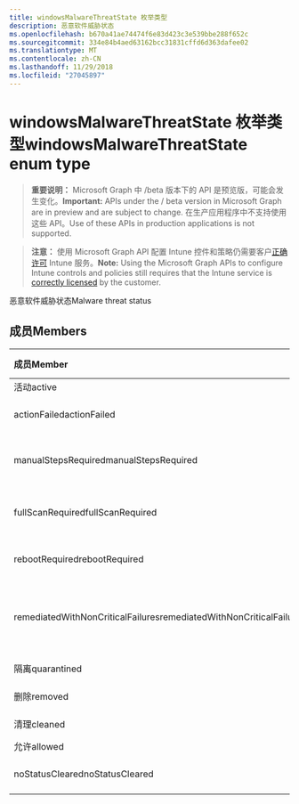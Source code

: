 ```yaml
---
title: windowsMalwareThreatState 枚举类型
description: 恶意软件威胁状态
ms.openlocfilehash: b670a41ae74474f6e83d423c3e539bbe288f652c
ms.sourcegitcommit: 334e84b4aed63162bcc31831cffd6d363dafee02
ms.translationtype: MT
ms.contentlocale: zh-CN
ms.lasthandoff: 11/29/2018
ms.locfileid: "27045897"
---
```

# <a name="windowsmalwarethreatstate-enum-type"></a><span data-ttu-id="3f64d-103">windowsMalwareThreatState 枚举类型</span><span class="sxs-lookup"><span data-stu-id="3f64d-103">windowsMalwareThreatState enum type</span></span>

> <span data-ttu-id="3f64d-104">**重要说明：** Microsoft Graph 中 /beta 版本下的 API 是预览版，可能会发生变化。</span><span class="sxs-lookup"><span data-stu-id="3f64d-104">**Important:** APIs under the / beta version in Microsoft Graph are in preview and are subject to change.</span></span> <span data-ttu-id="3f64d-105">在生产应用程序中不支持使用这些 API。</span><span class="sxs-lookup"><span data-stu-id="3f64d-105">Use of these APIs in production applications is not supported.</span></span>

> <span data-ttu-id="3f64d-106">**注意：** 使用 Microsoft Graph API 配置 Intune 控件和策略仍需要客户[正确许可](https://go.microsoft.com/fwlink/?linkid=839381) Intune 服务。</span><span class="sxs-lookup"><span data-stu-id="3f64d-106">**Note:** Using the Microsoft Graph APIs to configure Intune controls and policies still requires that the Intune service is [correctly licensed](https://go.microsoft.com/fwlink/?linkid=839381) by the customer.</span></span>

<span data-ttu-id="3f64d-107">恶意软件威胁状态</span><span class="sxs-lookup"><span data-stu-id="3f64d-107">Malware threat status</span></span>
## <a name="members"></a><span data-ttu-id="3f64d-108">成员</span><span class="sxs-lookup"><span data-stu-id="3f64d-108">Members</span></span>
|<span data-ttu-id="3f64d-109">成员</span><span class="sxs-lookup"><span data-stu-id="3f64d-109">Member</span></span>|<span data-ttu-id="3f64d-110">值</span><span class="sxs-lookup"><span data-stu-id="3f64d-110">Value</span></span>|<span data-ttu-id="3f64d-111">说明</span><span class="sxs-lookup"><span data-stu-id="3f64d-111">Description</span></span>|
|:---|:---|:---|
|<span data-ttu-id="3f64d-112">活动</span><span class="sxs-lookup"><span data-stu-id="3f64d-112">active</span></span>|<span data-ttu-id="3f64d-113">0</span><span class="sxs-lookup"><span data-stu-id="3f64d-113">0</span></span>|<span data-ttu-id="3f64d-114">活跃</span><span class="sxs-lookup"><span data-stu-id="3f64d-114">Active</span></span>|
|<span data-ttu-id="3f64d-115">actionFailed</span><span class="sxs-lookup"><span data-stu-id="3f64d-115">actionFailed</span></span>|<span data-ttu-id="3f64d-116">1</span><span class="sxs-lookup"><span data-stu-id="3f64d-116">1</span></span>|<span data-ttu-id="3f64d-117">失败的操作</span><span class="sxs-lookup"><span data-stu-id="3f64d-117">Action failed</span></span>|
|<span data-ttu-id="3f64d-118">manualStepsRequired</span><span class="sxs-lookup"><span data-stu-id="3f64d-118">manualStepsRequired</span></span>|<span data-ttu-id="3f64d-119">2</span><span class="sxs-lookup"><span data-stu-id="3f64d-119">2</span></span>|<span data-ttu-id="3f64d-120">所需的手动步骤</span><span class="sxs-lookup"><span data-stu-id="3f64d-120">Manual steps required</span></span>|
|<span data-ttu-id="3f64d-121">fullScanRequired</span><span class="sxs-lookup"><span data-stu-id="3f64d-121">fullScanRequired</span></span>|<span data-ttu-id="3f64d-122">3</span><span class="sxs-lookup"><span data-stu-id="3f64d-122">3</span></span>|<span data-ttu-id="3f64d-123">所需的完全扫描</span><span class="sxs-lookup"><span data-stu-id="3f64d-123">Full scan required</span></span>|
|<span data-ttu-id="3f64d-124">rebootRequired</span><span class="sxs-lookup"><span data-stu-id="3f64d-124">rebootRequired</span></span>|<span data-ttu-id="3f64d-125">4</span><span class="sxs-lookup"><span data-stu-id="3f64d-125">4</span></span>|<span data-ttu-id="3f64d-126">需要重新启动</span><span class="sxs-lookup"><span data-stu-id="3f64d-126">Reboot required</span></span>|
|<span data-ttu-id="3f64d-127">remediatedWithNonCriticalFailures</span><span class="sxs-lookup"><span data-stu-id="3f64d-127">remediatedWithNonCriticalFailures</span></span>|<span data-ttu-id="3f64d-128">5</span><span class="sxs-lookup"><span data-stu-id="3f64d-128">5</span></span>|<span data-ttu-id="3f64d-129">非关键失败修正</span><span class="sxs-lookup"><span data-stu-id="3f64d-129">Remediated with non critical failures</span></span> |
|<span data-ttu-id="3f64d-130">隔离</span><span class="sxs-lookup"><span data-stu-id="3f64d-130">quarantined</span></span>|<span data-ttu-id="3f64d-131">6</span><span class="sxs-lookup"><span data-stu-id="3f64d-131">6</span></span>|<span data-ttu-id="3f64d-132">隔离</span><span class="sxs-lookup"><span data-stu-id="3f64d-132">Quarantined</span></span>|
|<span data-ttu-id="3f64d-133">删除</span><span class="sxs-lookup"><span data-stu-id="3f64d-133">removed</span></span>|<span data-ttu-id="3f64d-134">7</span><span class="sxs-lookup"><span data-stu-id="3f64d-134">7</span></span>|<span data-ttu-id="3f64d-135">已删除</span><span class="sxs-lookup"><span data-stu-id="3f64d-135">Removed</span></span>|
|<span data-ttu-id="3f64d-136">清理</span><span class="sxs-lookup"><span data-stu-id="3f64d-136">cleaned</span></span>|<span data-ttu-id="3f64d-137">8</span><span class="sxs-lookup"><span data-stu-id="3f64d-137">8</span></span>|<span data-ttu-id="3f64d-138">清理</span><span class="sxs-lookup"><span data-stu-id="3f64d-138">Cleaned</span></span>|
|<span data-ttu-id="3f64d-139">允许</span><span class="sxs-lookup"><span data-stu-id="3f64d-139">allowed</span></span>|<span data-ttu-id="3f64d-140">9</span><span class="sxs-lookup"><span data-stu-id="3f64d-140">9</span></span>|<span data-ttu-id="3f64d-141">允许</span><span class="sxs-lookup"><span data-stu-id="3f64d-141">Allowed</span></span>|
|<span data-ttu-id="3f64d-142">noStatusCleared</span><span class="sxs-lookup"><span data-stu-id="3f64d-142">noStatusCleared</span></span>|<span data-ttu-id="3f64d-143">10</span><span class="sxs-lookup"><span data-stu-id="3f64d-143">10</span></span>|<span data-ttu-id="3f64d-144">清除无状态</span><span class="sxs-lookup"><span data-stu-id="3f64d-144">No status cleared</span></span>|





